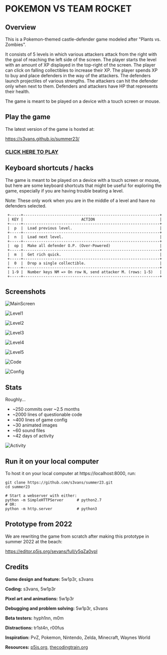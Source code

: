 # POKEMON VS TEAM ROCKET

## Overview

This is a Pokemon-themed castle-defender game modeled after "Plants vs.
Zombies".

It consists of 5 levels in which various attackers attack from the right with
the goal of reaching the left side of the screen. The player starts the level
with an amount of XP displayed in the top-right of the screen. The player can
click on falling collectibles to increase their XP. The player spends XP to buy
and place defenders in the way of the attackers. The defenders launch
projectiles of various strengths. The attackers can hit the defender only when
next to them. Defenders and attackers have HP that represents their health.

The game is meant to be played on a device with a touch screen or mouse.

## Play the game

The latest version of the game is hosted at: 

https://s3vans.github.io/summer23/

### [CLICK HERE TO PLAY](https://s3vans.github.io/summer23)

## Keyboard shortcuts / hacks

The game is meant to be played on a device with a touch screen or mouse, but
here are some keyboard shortcuts that might be useful for exploring the game,
especially if you are having trouble beating a level.

Note: These only work when you are in the middle of a level and have no
defenders selected.

```
 +-----+-------------------------------------------------------------+
 | KEY |                          ACTION                             |
 +-----+-------------------------------------------------------------+
 |  p  |  Load previous level.                                       |
 +-----+-------------------------------------------------------------+
 |  n  |  Load next level.                                           |
 +-----+-------------------------------------------------------------+
 |  op |  Make all defender O.P. (Over-Powered)                      |
 +-----+-------------------------------------------------------------+
 |  m  |  Get rich quick.                                            |
 +-----+-------------------------------------------------------------+
 |  0  |  Drop a single collectible.                                 |
 +-----+-------------------------------------------------------------+
 | 1-9 |  Number keys NM => On row N, send attacker M. (rows: 1-5)   |
 +-----+-------------------------------------------------------------+
```

## Screenshots

![MainScreen](screenshots/main_screen.png)

![Level1](screenshots/level1.png)

![Level2](screenshots/level2.png)

![Level3](screenshots/level3.png)

![Level4](screenshots/level4.png)

![Level5](screenshots/level5.png)

![Code](screenshots/code.png)

![Config](screenshots/config.png)

## Stats

Roughly...

* ~250 commits over ~2.5 months
* ~2000 lines of questionable code
* ~400 lines of game config
* ~30 animated images
* ~60 sound files
* ~42 days of activity

![Activity](screenshots/activity.png)

## Run it on your local computer

To host it on your local computer at https://localhost:8000, run:

```
git clone https://github.com/s3vans/summer23.git
cd summer23

# Start a webserver with either:
python -m SimpleHTTPServer      # python2.7
# OR:
python -m http.server           # python3
```

## Prototype from 2022

We are rewriting the game from scratch after making this prototype in summer
2022 at the beach:

https://editor.p5js.org/sevans/full/y5qZa0vpI

## Credits

**Game design and feature:** 5w1p3r, s3vans

**Coding:** s3vans, 5w1p3r 

**Pixel art and animations:**  5w1p3r

**Debugging and problem solving:** 5w1p3r, s3vans

**Beta testers:** hyph1nn, m0m

**Distractions:** tr1st4n, r00fus

**Inspiration:** PvZ, Pokemon, Nintendo, Zelda, Minecraft, Waynes World

**Resources:** [p5js.org](https://p5js.org),
[thecodingtrain.org](https://thecodingtrain.org)
